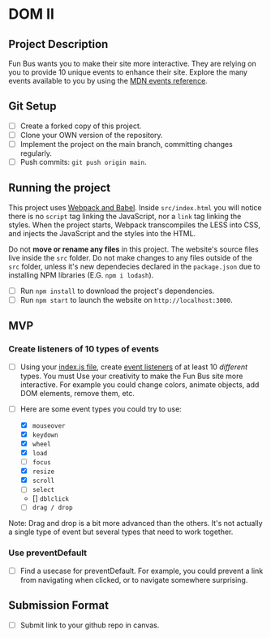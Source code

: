 # DOM II

## Project Description

Fun Bus wants you to make their site more interactive. They are relying on you to provide 10 unique events to enhance their site. Explore the many events available to you by using the [MDN events reference](https://developer.mozilla.org/en-US/docs/Web/Events).

## Git Setup

- [ ] Create a forked copy of this project.
- [ ] Clone your OWN version of the repository.
- [ ] Implement the project on the main branch, committing changes regularly.
- [ ] Push commits: `git push origin main`.

## Running the project

This project uses [Webpack and Babel](https://bloomtech-1.wistia.com/medias/bhi99dwr2x). Inside `src/index.html` you will notice there is no `script` tag linking the JavaScript, nor a `link` tag linking the styles. When the project starts, Webpack transcompiles the LESS into CSS, and injects the JavaScript and the styles into the HTML.

Do not **move or rename any files** in this project. The website's source files live inside the `src` folder. Do not make changes to any files outside of the `src` folder, unless it's new dependecies declared in the `package.json` due to installing NPM libraries (E.G. `npm i lodash`).

- [ ] Run `npm install` to download the project's dependencies.
- [ ] Run `npm start` to launch the website on `http://localhost:3000`.

## MVP

### Create listeners of 10 types of events

- [ ] Using your [index.js file](src/index.js), create [event listeners](https://developer.mozilla.org/en-US/docs/Web/Events) of at least 10 _different_ types. You must Use your creativity to make the Fun Bus site more interactive. For example you could change colors, animate objects, add DOM elements, remove them, etc.

- [ ] Here are some event types you could try to use:
  - [x] `mouseover`
  - [x] `keydown`
  - [x] `wheel`
  - [x] `load`
  - [ ] `focus`
  - [x] `resize`
  - [x] `scroll`
  - [ ] `select`
  - [] `dblclick`
  - [ ] `drag / drop`

Note: Drag and drop is a bit more advanced than the others. It's not actually a single type of event but several types that need to work together.

### Use preventDefault

- [ ] Find a usecase for preventDefault. For example, you could prevent a link from navigating when clicked, or to navigate somewhere surprising.

## Submission Format

- [ ] Submit link to your github repo in canvas.
